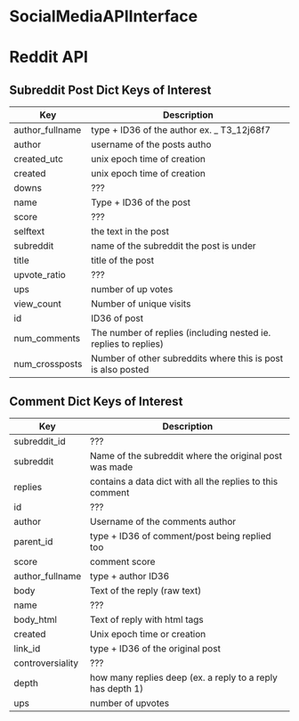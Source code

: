 # SocialMediaAPIInterface

# Reddit API

## Subreddit Post Dict Keys of Interest
| Key      | Description |
| ----------- | ----------- |
| author_fullname | type + ID36 of the author ex. <type>_<ID36> T3_12j68f7|
| author | username of the posts autho |
| created_utc | unix epoch time of creation|
| created | unix epoch time of creation |
| downs | ??? |
| name | Type + ID36 of the post| 
| score | ??? |
| selftext | the text in the post |
| subreddit | name of the subreddit the post is under |
| title | title of the post |
| upvote_ratio | ??? |
| ups | number of up votes |
| view_count | Number of unique visits |
| id | ID36 of post|
| num_comments | The number of replies (including nested ie. replies to replies) |
| num_crossposts | Number of other subreddits where this is post is also posted|
  
## Comment Dict Keys of Interest
| Key      | Description |
| ----------- | ----------- |
| subreddit_id | ??? |
| subreddit | Name of the subreddit where the original post was made|
| replies | contains a data dict with all the replies to this comment|
| id | ??? |
| author | Username of the comments author|
| parent_id | type + ID36 of comment/post being replied too |
| score | comment score |
| author_fullname | type + author ID36|
| body | Text of the reply (raw text) |
| name | ??? |
| body_html | Text of reply with html tags |
| created | Unix epoch time or creation |
| link_id | type + ID36 of the original post |
| controversiality | ??? |
| depth | how many replies deep (ex. a reply to a reply has depth 1) |
| ups | number of upvotes |

